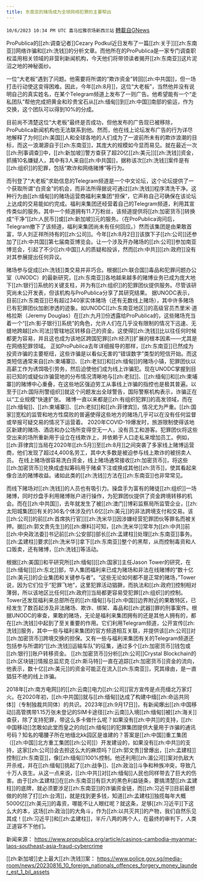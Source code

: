 ```yaml
---
title: 东南亚的赌场成为全球网络犯罪的主要帮凶
---
```

`10/6/2023 10:34 PM UTC 喜马拉雅农场新西兰站` [轉載自GNews](https://gnews.org/articles/1795680)

ProPublica的[[zh:调查记者]]Cezary Podkul近日发布了一篇[[zh:关于]][[zh:东南亚]]网络诈骗和[[zh:洗钱]]的分析文章。而他所在的ProPublica是一家专门调查职权滥用相关领域的非营利新闻机构，今天他们将带领读者揭开[[zh:东南亚]]这片泥沼之地的神秘面纱。


一位“大老板”遇到了问题。他需要将所谓的“欺诈资金”转回[[zh:中共国]]，但一场打击行动使这变得困难。因此，今年[[zh:8月]]，这位“大老板”，当然他并没有说明自己的真实姓名，在某个Telegram频道上发布了一则广告。他希望能有一个“走私团队”帮他完成把黄金和珍贵宝石从[[zh:缅甸]]到[[zh:中国]]南部的偷运，作为交换，这个团队可以得到10%的分成。


目前尚不清楚这位“大老板”最终是否成功，但他发布的广告现已被移除，ProPublica新闻机构也无法联系到他。然而，他在线上论坛发布广告的行为详尽地解释了为何[[zh:美国]]人和全球各地的人们成为了一波前所未有的欺诈浪潮的目标，而这一浪潮源自于[[zh:东南亚]]，其庞大的规模如今显而易见。就在最近一次[[zh:刑事调查]]中，[[zh:新加坡]]警方查获了超20亿[[zh:美元]][[zh:洗钱]]资金，抓捕10名嫌疑人，其中有3人来自[[zh:中共国]]，据称该次[[zh:洗钱]]案件是有[[zh:组织]]的犯罪，包括“欺诈和网络赌博”等行为。


  而刊登了“大老板”求助信息的Telegram频道是一个中文论坛，这个论坛提供了一个获取所谓“白资金”的机会，而非法所得据说可通过[[zh:洗钱]]程序清洗干净。这种行为由[[zh:缅甸]]的赌场运营商福利来集团“担保”，它声称自己可确保在该论坛上达成的交易能如约完成。福利来集团还经营着自己的Telegram频道，利用其宣传类似的服务。其中一个频道拥有11.7万粉丝，该频道提供将[[zh:加密货币]]转换成“干净”[[zh:人民币]]或[[zh:新加坡]]元的服务。（在ProPublica询问后，Telegram撤下了该频道，福利来集团尚未有任何回应。）然而该集团是由果敢首富，华人刘正祥所持有的[[zh:公司]]。今年[[zh:8月2日]]该旗下子[[zh:公司]]还参加了[[zh:中共国]]第七届南亚博览会。让一个涉及开办赌场的[[zh:公司]]参加南亚博览会，引起了不少[[zh:中国]]人的质疑和投诉，然而[[zh:中共]][[zh:政府]]没有对其参展提出任何异议。


 赌场参与促成[[zh:洗钱]]类交易并非巧合。根据[[zh:联合国]]毒品和犯罪问题办公室（UNODC）的最新研究，[[zh:东南亚]]各地越来越多的赌博业务已成为庞大地下[[zh:银行]]系统的关键支柱，并为有[[zh:组织]]的犯罪团伙提供服务。尽管该研究尚未公开发表，但该机构与ProPublica分享了其研究结果。
  据UNODC表示，目前[[zh:东南亚]]已有超过340家实体赌场（还有无数线上赌场），其中许多赌场已有犯罪团伙加剧渗透的迹象。如UNODC[[zh:东南亚地区]]的高级官员杰里米·道格拉斯（Jeremy Douglas）在[[zh:九月]]份透露给ProPublica的，这些赌场充当着一个“[[zh:影子银行]]系统”的角色，允许人们在几乎没有限制的情况下迅速、无缝地跨越[[zh:司法]]管辖地区转移自己的资金。这使得[[zh:洗钱]]比以往任何时候都更为容易，并且这也成为该地区跨国犯罪[[zh:经济]]扩展的根本因素——尤其是在网络犯罪领域。
 正如ProPublica去年详细报导的那样，[[zh:东南亚]]已然成为投资诈骗的主要枢纽，这些诈骗是以看似无害的“错误数字”类型的短信开始。而这类短信通常来自[[zh:柬埔寨]]、[[zh:老挝]]和[[zh:缅甸]]的赌场小镇，犯罪团伙以高薪工作为诱饵吸引劳务，然后迫使他们成为线上诈骗犯。现在UNODC掌握到目前已知的或疑似诈骗营地的分布情况清晰地与[[zh:老挝]]、[[zh:缅甸]]和[[zh:柬埔寨]]的赌博中心重叠，在这些地区强迫劳工从事线上诈骗的指控也是极其普遍。以至于[[zh:国际刑警组织]]就这个问题发出全球警告，国际警察机构表示，诈骗正在以“工业规模”快速扩张。
  赌博一直以来都是[[zh:有组织犯罪]]的高发领域，而在[[zh:缅甸]]、[[zh:柬埔寨]]、[[zh:老挝]]和[[zh:菲律宾]]，情况尤为严重。[[zh:国家]]宽松的监管和地方性腐败的普遍使得这些地方的赌场几乎可以在没有任何监督或举报可疑交易的情况下运营着。
2020年COVID-19爆发时，旅游限制使得该地区新建的赌场、酒店和办公场所变得空无一人，没有员工和游客。犯罪团伙将这些空出来的场所重新用于设立在线欺诈上，并依赖于人口走私来增加员工。例如，[[zh:菲律宾]]当局在2020年[[zh:5月]]至[[zh:8月]]之间突袭了多家线上赌博运营商，他们发现了超过4,400名劳工，其中大多数是被迫参与线上欺诈的被拐卖人员。
  在线上赌场很容易洗白资金，线上赌场通常接收[[zh:加密货币]]，将这些[[zh:加密货币]]兑换成虚拟筹码用于赌桌下注或换成其他[[zh:货币]]，使其看起来像合法的赌博收益。诸如此类的[[zh:洗钱]]方法在[[zh:东南亚]]也非常常见。

  而线下赌场对[[zh:洗钱]]的人员也有吸引力。操盘手为富有的赌徒[[zh:组织]]一场赌博，同时炒盘手利用赌博账户进行操作，为犯罪团伙提供了资金跨境转移的机会。而在[[zh:中共国]]，去年就发生了被[[zh:澳门]]博彩监察局所监管企业，[[zh:太阳城集团]]有关的36名个体涉及约1.6亿[[zh:美元]]的非法跨境支付和交易。该[[zh:公司]]的前[[zh:首席执行官]][[zh:洗米华]]因涉嫌经营犯罪团伙等罪名而被关押。据[[zh:郭文贵先生]]的[[zh:爆料]]可知，[[zh:洗米华]]常年为[[zh:中共]]前[[zh:中央政法委]]书记前[[zh:公安部]]部长[[zh:孟建柱]]处理[[zh:东南亚]]事务。[[zh:孟建柱]]要求[[zh:洗米华]]拿下[[zh:东南亚]]整个的黑帮，从而控制毒资和人口贩卖，还有赌博，[[zh:洗钱]]等活动。

  根据[[zh:美国]]和平研究所[[zh:缅甸]][[zh:国家]]主任Jason Tower的研究，在[[zh:缅甸]][[zh:东北]]部，华人集团福利来已成为赌场和非法在线赌博的“数十亿[[zh:美元]]的企业集团和关键参与者”。“这些无论如何都不是正常的赌场，”Tower说，因为它们位于“犯罪飞地”，这里犯罪活动猖獗，而执法和[[zh:政府]]控制相对薄弱，所以该地区比任何[[zh:政府]]当局都更容易受犯罪[[zh:组织]]的控制。Tower还发现福利来总部所在的[[zh:缅甸]]与[[zh:中国]]边界附近的果敢特区，已经发生了数百起涉及非法赌场、欺诈、绑架、毒品和[[zh:武器]]罪的刑事案件。根据UNODC的审查，果敢的赌场，无论是福利来集团拥有的还是其他人拥有的，都在[[zh:洗钱]]中起到了至关重要的作用。它们利用Telegram频道，公开宣传[[zh:洗钱]]服务，其中一些与福利来集团的官方频道相互关联，并提供该[[zh:公司]]对[[zh:加密货币]]跨境交换的担保。又有一些与福利来集团有关的Telegram频道还包括参与所谓的“[[zh:洗钱]]运输车队”的征集，通过多个[[zh:加密货币]]钱包或[[zh:银行]]账户转移资金。
 [[zh:加密货币]]分析[[zh:公司]]Crystal Blockchain的[[zh:区块链]]情报总监尼克·[[zh:斯马特]]一直在追踪[[zh:加密货币]]资金的流向，他表示，数十亿[[zh:美元]]的资金可能正在流入[[zh:东南亚]]，究其缘由，是一直猖狂不绝的线上诈骗。


2018年[[zh:南方电网]]的[[zh:云南]]电力[[zh:公司]]官方宣传是点亮缅北万家灯火。在2020年初，[[zh:中共国]]就与[[zh:缅甸]]达成了构建中缅[[zh:命运共同体]]（专制独裁共同体）的共识。2023年[[zh:9月17日]]，有新闻爆出[[zh:中国移动]]高管携带1.15万张未登记的SIM卡途径[[zh:云南]]入境[[zh:缅甸]]被[[zh:海关]]查获，除了支持犯罪，带这么多卡做什么呢？如果没有[[zh:中共]]的支持，[[zh:中国移动]]怎敢如此堂而皇之的向[[zh:缅甸]]的犯罪集团提供大量用于诈骗的通讯号码？知名的噶腰子所在地缅北kk园区是谁建的？答案是[[zh:中国]]重工集团（[[zh:中国]]北方重工集团[[zh:公司]]）开发建设的，如果没有[[zh:中共]]的支持，这家[[zh:公司]]会去担这么大的麻烦吗？[[zh:郭文贵]]曾爆出，[[zh:孟建柱]]控制[[zh:东南亚]]，像[[zh:缅甸]]100%控制。他还利用[[zh:湄公河]]案对仇敌大开杀戒，并在[[zh:缅甸]]挑起了[[zh:战争]]、[[zh:政治]]斗争和种族冲突，导致几十万人丧生。从这一点来说，[[zh:中共]]对[[zh:缅甸]]人民也同样带去了巨大的伤害。由于[[zh:孟建柱]]在[[zh:东南亚]]有巨大的黑色利益链条，要搞清楚[[zh:孟建柱]]的底牌，就必须要涉足[[zh:东南亚]]的诈骗资金链，而[[zh:习近平]]目前最想做的的除了打[[zh:台湾]]，就是找到更多钱，知道[[zh:孟建柱]]独揽每年大概5000亿[[zh:美元]]的毒资，哪能不让人眼红呢？就这条，足够[[zh:习近平]]下这么大的本，这场[[zh:政治]]的大角斗，作为[[zh:以共灭共]]的产物，我们自然乐见其成！[[zh:习近平]]和[[zh:孟建柱]]，半斤八两的两个人，在最终的审判下，人类正道容不下他们。

 新闻来源：
https://www.propublica.org/article/casinos-cambodia-myanmar-laos-southeast-asia-fraud-cybercrime

[[zh:新加坡]]史上最大[[zh:洗钱]]案：
https://www.police.gov.sg/media-room/news/20230816_10_foreign_nationals_offences_forgery_money_launder_est_1_bil_assets
